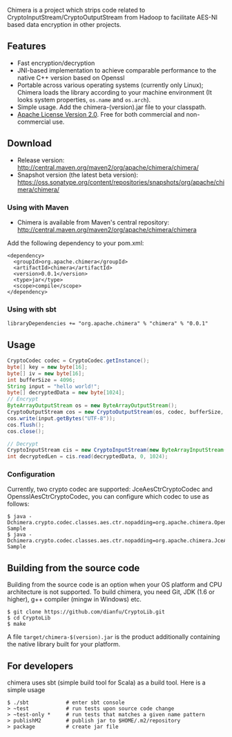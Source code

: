 Chimera is a project which strips code related to CryptoInputStream/CryptoOutputStream from Hadoop to facilitate AES-NI based data encryption in other projects.

## Features
  * Fast encryption/decryption
  * JNI-based implementation to achieve comparable performance to the native C++ version based on Openssl
  * Portable across various operating systems (currently only Linux); Chimera loads the library according to your machine environment (It looks system properties, `os.name` and `os.arch`). 
  * Simple usage. Add the chimera-(version).jar file to your classpath.
  * [Apache License Version 2.0](http://www.apache.org/licenses/LICENSE-2.0). Free for both commercial and non-commercial use.

## Download
  * Release version: http://central.maven.org/maven2/org/apache/chimera/chimera/
  * Snapshot version (the latest beta version): https://oss.sonatype.org/content/repositories/snapshots/org/apache/chimera/chimera/

### Using with Maven
  * Chimera is available from Maven's central repository:  <http://central.maven.org/maven2/org/apache/chimera/chimera>

Add the following dependency to your pom.xml:

    <dependency>
      <groupId>org.apache.chimera</groupId>
      <artifactId>chimera</artifactId>
      <version>0.0.1</version>
      <type>jar</type>
      <scope>compile</scope>
    </dependency>

### Using with sbt

```
libraryDependencies += "org.apache.chimera" % "chimera" % "0.0.1"
```

## Usage 

```java
CryptoCodec codec = CryptoCodec.getInstance();
byte[] key = new byte[16];
byte[] iv = new byte[16];
int bufferSize = 4096;
String input = "hello world!";
byte[] decryptedData = new byte[1024];
// Encrypt
ByteArrayOutputStream os = new ByteArrayOutputStream();
CryptoOutputStream cos = new CryptoOutputStream(os, codec, bufferSize, key, iv);
cos.write(input.getBytes("UTF-8"));
cos.flush();
cos.close();

// Decrypt
CryptoInputStream cis = new CryptoInputStream(new ByteArrayInputStream(os.toByteArray()), codec, bufferSize, key, iv);
int decryptedLen = cis.read(decryptedData, 0, 1024);
```

### Configuration
Currently, two crypto codec are supported: JceAesCtrCryptoCodec and OpensslAesCtrCryptoCodec, you can configure which codec to use as follows:

    $ java -Dchimera.crypto.codec.classes.aes.ctr.nopadding=org.apache.chimera.OpensslAesCtrCryptoCodec Sample
    $ java -Dchimera.crypto.codec.classes.aes.ctr.nopadding=org.apache.chimera.JceAesCtrCryptoCodec Sample

## Building from the source code 
Building from the source code is an option when your OS platform and CPU architecture is not supported. To build chimera, you need Git, JDK (1.6 or higher), g++ compiler (mingw in Windows) etc.

    $ git clone https://github.com/dianfu/CryptoLib.git
    $ cd CryptoLib
    $ make

A file `target/chimera-$(version).jar` is the product additionally containing the native library built for your platform.

## For developers

chimera uses sbt (simple build tool for Scala) as a build tool. Here is a simple usage

    $ ./sbt            # enter sbt console
    > ~test            # run tests upon source code change
    > ~test-only *     # run tests that matches a given name pattern  
    > publishM2        # publish jar to $HOME/.m2/repository
    > package          # create jar file
